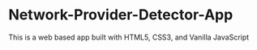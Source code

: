 # Network-Provider-Detector-App
This is a web based app built with HTML5, CSS3, and Vanilla JavaScript
